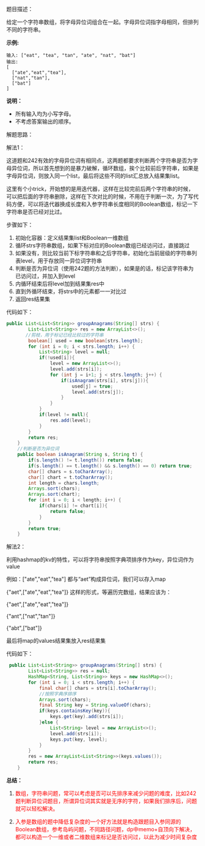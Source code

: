 题目描述：

给定一个字符串数组，将字母异位词组合在一起。字母异位词指字母相同，但排列不同的字符串。

**示例:**

```
输入: ["eat", "tea", "tan", "ate", "nat", "bat"]
输出:
[
  ["ate","eat","tea"],
  ["nat","tan"],
  ["bat"]
]
```

**说明：**

- 所有输入均为小写字母。
- 不考虑答案输出的顺序。

解题思路：

解法1：

这道题和242有效的字母异位词有相同点，这两题都要求判断两个字符串是否为字母异位词，所以首先想到的是暴力破解，循环数组，挨个比较前后字符串，如果是字母异位词，则放入同一个list，最后将这些不同的list汇总放入结果集list。

这里有个小trick，开始想的是用迭代器，这样在比较完前后两个字符串的时候，可以把后面的字符串删除，这样在下次对比的时候，不用在于判断一次，为了写代码方便，可以将迭代器换成长度和入参字符串长度相同的Boolean数组，标记一下字符串是否已经对比过。

步骤如下：

1. 初始化容器：定义结果集list和Boolean一维数组
2. 循环strs字符串数组，如果下标对应的Boolean数组已经访问过，直接跳过
3. 如果没有，则比较当前下标字符串和之后字符串，初始化当前层级的字符串列表level，用于存放同一异位词字符串
4. 判断是否为异位词（使用242题的方法判断），如果是的话，标记该字符串为已访问过，并加入到level
5. 内循环结束后将level加到结果集res中
6. 直到外循环结束，将strs中的元素都一一对比过
7. 返回res结果集

代码如下：

```java
public List<List<String>> groupAnagrams(String[] strs) {
        List<List<String>> res = new ArrayList<>();
       //剪枝，用于标记已经比较过的字符串
        boolean[] used = new boolean[strs.length];
        for (int i = 0; i < strs.length; i++) {
            List<String> level = null;
            if(!used[i]){
                level = new ArrayList<>();
                level.add(strs[i]);
                for (int j = i+1; j < strs.length; j++) {
                    if(isAnagram(strs[i], strs[j])){
                        used[j] = true;
                        level.add(strs[j]);
                    }
                }
            }
            if(level != null){
                res.add(level);
            }
        }
        return res;
    }
	//判断是否为异位词
    public boolean isAnagram(String s, String t) {
        if(s.length() != t.length()) return false;
        if(s.length() == t.length() && s.length() == 0) return true;
        char[] chars = s.toCharArray();
        char[] chart = t.toCharArray();
        int length = chars.length;
        Arrays.sort(chars);
        Arrays.sort(chart);
        for (int i = 0; i < length; i++) {
            if(chars[i] != chart[i]){
                return false;
            }
        }
        return true;
    }
```

解法2：

利用hashmap的kv的特性，可以将字符串按照字典项排序作为key，异位词作为value

例如：["ate","eat","tea"] 都与“aet”构成异位词，我们可以存入map

{"aet",["ate","eat","tea"]} 这样的形式，等遍历完数组，结果应该为：

{"aet",["ate","eat","tea"]}

{"ant",["nat","tan"]}

{"abt",["bat"]}

最后将map的values结果集放入res结果集

代码如下：

```java
 public List<List<String>> groupAnagrams(String[] strs) {
        List<List<String>> res = null;
        HashMap<String, List<String>> keys = new HashMap<>();
        for (int i = 0; i < strs.length; i++) {
            final char[] chars = strs[i].toCharArray();
            //按照字典序排序
            Arrays.sort(chars);
            final String key = String.valueOf(chars);
            if(keys.containsKey(key)){
                keys.get(key).add(strs[i]);
            }else {
                List<String> level = new ArrayList<>();
                level.add(strs[i]);
                keys.put(key, level);
            }
        }
        res = new ArrayList<List<String>>(keys.values());
        return res;
    }
```

**总结：**

1. <span style = "color : red">数组，字符串问题，常可以考虑是否可以先排序来减少问题的难度，比如242题判断异位词题目，所谓异位词其实就是无序的字符，如果我们排序后，问题就可以轻松解决。</span>

2. <span style = "color : red">入参是数组的题中降低复杂度的一个好方法就是构造跟题目入参同源的Boolean数组，参考岛屿问题，不同路径问题，dp中memo+自顶向下解决，都可以构造一个一维或者二维数组来标记是否访问过，以此为减少时间复杂度</span>

